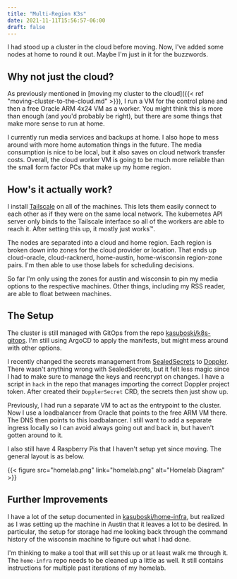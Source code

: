```yaml
---
title: "Multi-Region K3s"
date: 2021-11-11T15:56:57-06:00
draft: false
---
```


I had stood up a cluster in the cloud before moving. Now, I've added some nodes at home to round it out. Maybe I'm just in it for the buzzwords.

<!--more-->

## Why not just the cloud?
As previously mentioned in [moving my cluster to the cloud]({{< ref "moving-cluster-to-the-cloud.md" >}}), I run a VM for the control plane and then a free Oracle ARM 4x24 VM as a worker. You might think this is more than enough (and you'd probably be right), but there are some things that make more sense to run at home.

I currently run media services and backups at home. I also hope to mess around with more home automation things in the future. The media consumption is nice to be local, but it also saves on cloud network transfer costs. Overall, the cloud worker VM is going to be much more reliable than the small form factor PCs that make up my home region.

## How's it actually work?
I install [Tailscale](https://tailscale.com/) on all of the machines. This lets them easily connect to each other as if they were on the same local network. The kubernetes API server only binds to the Tailscale interface so all of the workers are able to reach it. After setting this up, it mostly just works™️.

The nodes are separated into a cloud and home region. Each region is broken down into zones for the cloud provider or location. That ends up cloud-oracle, cloud-racknerd, home-austin, home-wisconsin region-zone pairs. I'm then able to use those labels for scheduling decisions.

So far I'm only using the zones for austin and wisconsin to pin my media options to the respective machines. Other things, including my RSS reader, are able to float between machines.

## The Setup
The cluster is still managed with GitOps from the repo [kasuboski/k8s-gitops](https://github.com/kasuboski/k8s-gitops). I'm still using ArgoCD to apply the manifests, but might mess around with other options.

I recently changed the secrets management from [SealedSecrets](https://github.com/bitnami-labs/sealed-secrets) to [Doppler](https://www.doppler.com/). There wasn't anything wrong with SealedSecrets, but it felt less magic since I had to make sure to manage the keys and reencrypt on changes. I have a script in `hack` in the repo that manages importing the correct Doppler project token. After created their `DopplerSecret` CRD, the secrets then just show up.

Previously, I had run a separate VM to act as the entrypoint to the cluster. Now I use a loadbalancer from Oracle that points to the free ARM VM there. The DNS then points to this loadbalancer. I still want to add a separate ingress locally so I can avoid always going out and back in, but haven't gotten around to it.

I also still have 4 Raspberry Pis that I haven't setup yet since moving. The general layout is as below.

 {{< figure src="homelab.png" link="homelab.png" alt="Homelab Diagram" >}}

## Further Improvements
I have a lot of the setup documented in [kasuboski/home-infra](https://github.com/kasuboski/home-infra), but realized as I was setting up the machine in Austin that it leaves a lot to be desired. In particular, the setup for storage had me looking back through the command history of the wisconsin machine to figure out what I had done.

I'm thinking to make a tool that will set this up or at least walk me through it. The `home-infra` repo needs to be cleaned up a little as well. It still contains instructions for multiple past iterations of my homelab.
